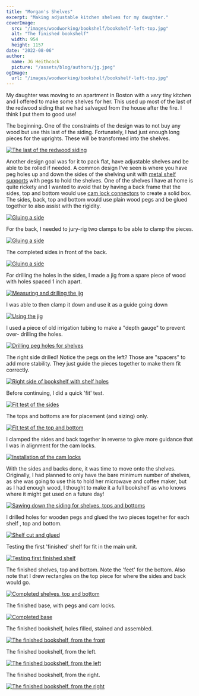 ```yaml
---
title: "Morgan's Shelves"
excerpt: "Making adjustable kitchen shelves for my daughter."
coverImage:
  src: "/images/woodworking/bookshelf/bookshelf-left-top.jpg"
  alt: "The finished bookshelf"
  width: 954
  height: 1157
date: "2022-08-06"
author:
  name: JG Heithcock
  picture: "/assets/blog/authors/jg.jpeg"
ogImage:
  url: "/images/woodworking/bookshelf/bookshelf-left-top.jpg"
---
```


My daughter was moving to an apartment in Boston with a *very* tiny kitchen and
I offered to make some shelves for her. This used up most of the last of the
redwood siding that we had salvaged from the house after the fire. I think I put
them to good use!

The beginning. One of the constraints of the design was to not buy any wood but
use this last of the siding. Fortunately, I had just enough long pieces for the
uprights. These will be transformed into the shelves.

<a href="/images/woodworking/bookshelf/the-begining.jpg">
<img src="/images/woodworking/bookshelf/the-begining.jpg"
class="mapBorder" alt="The last of the redwood siding" />
</a>

Another design goal was for it to pack flat, have adjustable shelves and be able
to be rolled if needed. A common design I've seen is where you have peg holes up
and down the sides of the shelving unit with [metal shelf supports](
https://www.amazon.com/dp/B00E8HUZBA) with pegs to hold the shelves. One of the
shelves I have at home is quite rickety and I wanted to avoid that by having a
back frame that the sides, top and bottom would use [cam lock connectors](
https://www.amazon.com/dp/B09KL9M6XH) to create a solid box. The sides, back,
top and bottom would use plain wood pegs and be glued together to also assist
with the rigidity.

<a href="/images/woodworking/bookshelf/side-and-back-assembly-3.jpg">
<img src="/images/woodworking/bookshelf/side-and-back-assembly-3.jpg"
class="mapBorder" alt="Gluing a side" />
</a>

For the back, I needed to jury-rig two clamps to be able to clamp the pieces.

<a href="/images/woodworking/bookshelf/side-and-back-assembly-1.jpg">
<img src="/images/woodworking/bookshelf/side-and-back-assembly-1.jpg"
class="mapBorder" alt="Gluing a side" />
</a>

The completed sides in front of the back.

<a href="/images/woodworking/bookshelf/side-and-back-assembly-4.jpg">
<img src="/images/woodworking/bookshelf/side-and-back-assembly-4.jpg"
class="mapBorder" alt="Gluing a side" />
</a>

For drilling the holes in the sides, I made a jig from a spare piece of wood
with holes spaced 1 inch apart.

<a href="/images/woodworking/bookshelf/jig-for-pegs.jpg">
<img src="/images/woodworking/bookshelf/jig-for-pegs.jpg"
class="mapBorder" alt="Measuring and drilling the jig" />
</a>

I was able to then clamp it down and use it as a guide going down

<a href="/images/woodworking/bookshelf/securing-the-jig.jpg">
<img src="/images/woodworking/bookshelf/securing-the-jig.jpg"
class="mapBorder" alt="Using the jig" />
</a>

I used a piece of old irrigation tubing to make a "depth gauge" to prevent over-
drilling the holes.

<a href="/images/woodworking/bookshelf/drilling-peg-holes.jpg">
<img src="/images/woodworking/bookshelf/drilling-peg-holes.jpg"
class="mapBorder" alt="Drilling peg holes for shelves" />
</a>

The right side drilled! Notice the pegs on the left? Those are "spacers" to add
more stability. They just guide the pieces together to make them fit correctly.

<a href="/images/woodworking/bookshelf/right-side-drilled.jpg">
<img src="/images/woodworking/bookshelf/right-side-drilled.jpg"
class="mapBorder" alt="Right side of bookshelf with shelf holes" />
</a>

Before continuing, I did a quick 'fit' test.

<a href="/images/woodworking/bookshelf/test-assembly-1.jpg">
<img src="/images/woodworking/bookshelf/test-assembly-1.jpg"
class="mapBorder" alt="Fit test of the sides" />
</a>

The tops and bottoms are for placement (and sizing) only.

<a href="/images/woodworking/bookshelf/test-assembly-2.jpg">
<img src="/images/woodworking/bookshelf/test-assembly-2.jpg"
class="mapBorder" alt="Fit test of the top and bottom" />
</a>

I clamped the sides and back together in reverse to give more guidance that I
was in alignment for the cam locks.

<a href="/images/woodworking/bookshelf/test-assembly-4.jpg">
<img src="/images/woodworking/bookshelf/test-assembly-4.jpg"
class="mapBorder" alt="Installation of the cam locks" />
</a>

With the sides and backs done, it was time to move onto the shelves. Originally,
I had planned to only have the bare minimum number of shelves, as she was going
to use this to hold her microwave and coffee maker, but as I had enough wood, I
thought to make it a full bookshelf as who knows where it might get used on a
future day!

<a href="/images/woodworking/bookshelf/constructing-shelves-1.jpg">
<img src="/images/woodworking/bookshelf/constructing-shelves-1.jpg"
class="mapBorder" alt="Sawing down the siding for shelves, tops and bottoms" />
</a>

I drilled holes for wooden pegs and glued the two pieces together for each shelf
, top and bottom.

<a href="/images/woodworking/bookshelf/constructing-shelves-3.jpg">
<img src="/images/woodworking/bookshelf/constructing-shelves-3.jpg"
class="mapBorder" alt="Shelf cut and glued" />
</a>

Testing the first 'finished' shelf for fit in the main unit.

<a href="/images/woodworking/bookshelf/first-shelf-test.jpg">
<img src="/images/woodworking/bookshelf/first-shelf-test.jpg"
class="mapBorder" alt="Testing first finished shelf" />
</a>

The finished shelves, top and bottom. Note the 'feet' for the bottom. Also note
that I drew rectangles on the top piece for where the sides and back would go.

<a href="/images/woodworking/bookshelf/shelves-with-test-cam.jpg">
<img src="/images/woodworking/bookshelf/shelves-with-test-cam.jpg"
class="mapBorder" alt="Completed shelves, top and bottom" />
</a>

The finished base, with pegs and cam locks.

<a href="/images/woodworking/bookshelf/base-closeup.jpg">
<img src="/images/woodworking/bookshelf/base-closeup.jpg"
class="mapBorder" alt="Completed base" />
</a>

The finished bookshelf, holes filled, stained and assembled.

<a href="/images/woodworking/bookshelf/bookshelf-front.jpg">
<img src="/images/woodworking/bookshelf/bookshelf-front.jpg"
class="mapBorder" alt="The finished bookshelf, from the front" />
</a>

The finished bookshelf, from the left.

<a href="/images/woodworking/bookshelf/bookshelf-left.jpg">
<img src="/images/woodworking/bookshelf/bookshelf-left.jpg"
class="mapBorder" alt="The finished bookshelf, from the left" />
</a>

The finished bookshelf, from the right.

<a href="/images/woodworking/bookshelf/bookshelf-right.jpg">
<img src="/images/woodworking/bookshelf/bookshelf-right.jpg"
class="mapBorder" alt="The finished bookshelf, from the right" />
</a>
